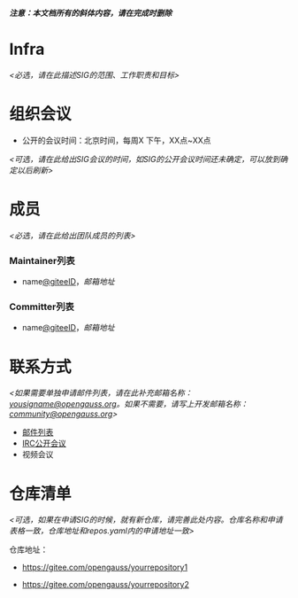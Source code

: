 ***注意：本文档所有的斜体内容，请在完成时删除***

# Infra

*<必选，请在此描述SIG的范围、工作职责和目标>*


# 组织会议

- 公开的会议时间：北京时间，每周X 下午，XX点~XX点

*<可选，请在此给出SIG会议的时间，如SIG的公开会议时间还未确定，可以放到确定以后刷新>*


# 成员

*<必选，请在此给出团队成员的列表>*

### Maintainer列表

- name[@giteeID](giteeID链接)，*邮箱地址*


### Committer列表

- name[@giteeID](giteeID链接)，*邮箱地址*


# 联系方式

*<如果需要单独申请邮件列表，请在此补充邮箱名称：yousigname@opengauss.org。如果不需要，请写上开发邮箱名称：community@opengauss.org>*

- [邮件列表](yoursigname@opengauss.org)
- [IRC公开会议]()
- 视频会议


# 仓库清单

*<可选，如果在申请SIG的时候，就有新仓库，请完善此处内容。仓库名称和申请表格一致，仓库地址和repos.yaml内的申请地址一致>*

仓库地址：

- https://gitee.com/opengauss/yourrepository1

- https://gitee.com/opengauss/yourrepository2

